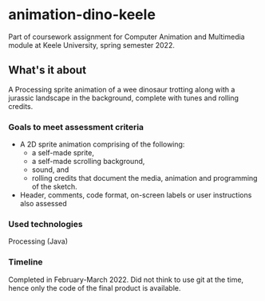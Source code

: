 # animation-dino-keele
Part of coursework assignment for Computer Animation and Multimedia module at Keele University, spring semester 2022.

## What's it about
A Processing sprite animation of a wee dinosaur trotting along with a jurassic landscape in the background, complete with tunes and rolling credits.

### Goals to meet assessment criteria
- A 2D sprite animation comprising of the following: 
	- a self-made sprite,
	- a self-made scrolling background, 
	- sound, and 
	- rolling credits that document the media, animation and programming of the sketch.
- Header, comments, code format, on-screen labels or user instructions also assessed

### Used technologies
Processing (Java)

### Timeline
Completed in February-March 2022. Did not think to use git at the time, hence only the code of the final product is available.
